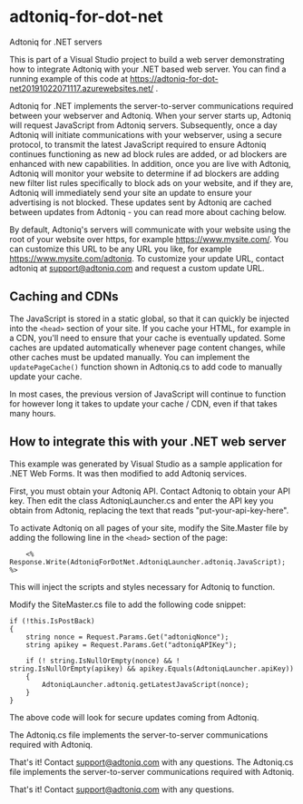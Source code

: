 # adtoniq-for-dot-net
Adtoniq for .NET servers

This is part of a Visual Studio project to build a web server demonstrating how to integrate Adtoniq with your .NET based web server. You can find a running example of this code at https://adtoniq-for-dot-net20191022071117.azurewebsites.net/ .

Adtoniq for .NET  implements the server-to-server communications required between your webserver and Adtoniq. When your server starts up, Adtoniq will request JavaScript from Adtoniq servers. Subsequently, once a day Adtoniq will initiate communications with your webserver, using a secure protocol, to transmit the latest JavaScript required to ensure Adtoniq continues functioning as new ad block rules are added, or ad blockers are enhanced with new capabilities. In addition, once you are live with Adtoniq, Adtoniq will monitor your website to determine if ad blockers are adding new filter list rules specifically to block ads on your website, and if they are, Adtoniq will immediately send your site an update to ensure your advertising is not blocked. These updates sent by Adtoniq are cached between updates from Adtoniq - you can read more about caching below.

By default, Adtoniq's servers will communicate with your website using the root of your website over https, for example https://www.mysite.com/. You can customize this URL to be any URL you like, for example https://www.mysite.com/adtoniq. To customize your update URL, contact adtoniq at support@adtoniq.com and request a custom update URL.

## Caching and CDNs ##

The JavaScript is stored in a static global, so that it can quickly be injected into the `<head>` section of your site. If you cache your HTML, for example in a CDN, you'll need to ensure that your cache is eventually updated. Some caches are updated automatically whenever page content changes, while other caches must be updated manually. You can implement the `updatePageCache()` function shown in Adtoniq.cs to add code to manually update your cache.

In most cases, the previous version of JavaScript will continue to function for however long it takes to update your cache / CDN, even if that takes many hours. 

## How to integrate this with your .NET web server ##

This example was generated by Visual Studio as a sample application for .NET Web Forms. It was then modified to add Adtoniq services.

First, you must obtain your Adtoniq API. Contact Adtoniq to obtain your API key. Then edit the class AdtoniqLauncher.cs and enter the API key you obtain from Adtoniq, replacing the text that reads "put-your-api-key-here".

To activate Adtoniq on all pages of your site, modify the Site.Master file by adding the following line in the `<head>` section of the page:

`    <% Response.Write(AdtoniqForDotNet.AdtoniqLauncher.adtoniq.JavaScript); %>`

This will inject the scripts and styles necessary for Adtoniq to function.

Modify the SiteMaster.cs file to add the following code snippet:
```
if (!this.IsPostBack)
{
    string nonce = Request.Params.Get("adtoniqNonce");
    string apikey = Request.Params.Get("adtoniqAPIKey");

    if (! string.IsNullOrEmpty(nonce) && ! string.IsNullOrEmpty(apikey) && apikey.Equals(AdtoniqLauncher.apiKey))
    {
        AdtoniqLauncher.adtoniq.getLatestJavaScript(nonce);
    }
}
```

The above code will look for secure updates coming from Adtoniq.

The Adtoniq.cs file implements the server-to-server communications required with Adtoniq.

That's it! Contact support@adtoniq.com with any questions.
The Adtoniq.cs file implements the server-to-server communications required with Adtoniq.

That's it! Contact support@adtoniq.com with any questions.
